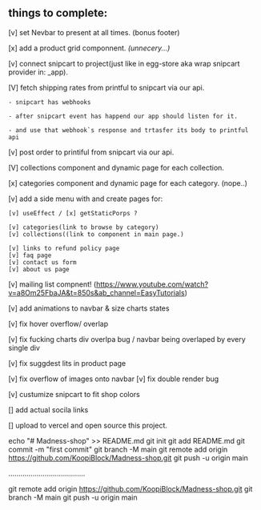 ## things to complete:

[v] set Nevbar to present at all times. (bonus footer)

[x] add a product grid componnent. _(unnecery...)_

[v] connect snipcart to project(just like in egg-store aka wrap snipcart provider in: \_app).

[V] fetch shipping rates from printful to snipcart via our api.

    - snipcart has webhooks

    - after snipcart event has happend our app should listen for it.

    - and use that webhook`s response and trtasfer its body to printful api

[v] post order to printiful from snipcart via our api.

[V] collections component and dynamic page for each collection.

[x] categories component and dynamic page for each category. (nope..)

[v] add a side menu with and create pages for:

    [v] useEffect / [x] getStaticPorps ?

    [v] categories(link to browse by category)
    [v] collections((link to component in main page.)

    [v] links to refund policy page
    [v] faq page
    [v] contact us form
    [v] about us page

[v] mailing list compnent!
(https://www.youtube.com/watch?v=a8Om25FbaJA&t=850s&ab_channel=EasyTutorials)

[v] add animations to navbar & size charts states

[v] fix hover overflow/ overlap

[v] fix fucking charts div overlpa bug / navbar being overlaped by every single div

[v] fix suggdest lits in product page

[v] fix overflow of images onto navbar
[v] fix double render bug

[v] custumize snipcart to fit shop colors

[] add actual socila links

[] upload to vercel and open source this project.

echo "# Madness-shop" >> README.md
git init
git add README.md
git commit -m "first commit"
git branch -M main
git remote add origin https://github.com/KoopiBlock/Madness-shop.git
git push -u origin main

......................................

git remote add origin https://github.com/KoopiBlock/Madness-shop.git
git branch -M main
git push -u origin main
